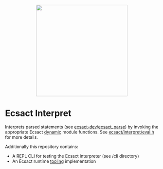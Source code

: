 <p align="center">
	<img src="https://ecsact.dev/assets/logo.svg" width="300" />
</p>

# Ecsact Interpret

Interprets parsed statements (see [ecsact-dev/ecsact_parse](https://github.com/ecsact-dev/ecsact_parse)) by invoking the appropriate Ecsact [dynamic](https://ecsact.dev/docs/runtime#dynamic-module) module functions. See [ecsact/interpret/eval.h](ecsact/interpret/eval.h) for more details.

Additionally this repository contains:
 * A REPL CLI for testing the Ecsact interpreter (see /cli directory)
 * An Ecsact runtime [tooling](https://ecsact.dev/docs/runtime#runtime-config-tooling) implementation 
